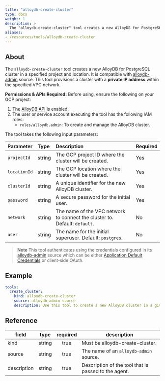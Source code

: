 ```yaml
---
title: "alloydb-create-cluster"
type: docs
weight: 1
description: >
  The "alloydb-create-cluster" tool creates a new AlloyDB for PostgreSQL cluster in a specified project and location.
aliases:
- /resources/tools/alloydb-create-cluster
---
```


## About

The `alloydb-create-cluster` tool creates a new AlloyDB for PostgreSQL cluster in a specified project and location. It is compatible with [alloydb-admin](../../sources/alloydb-admin.md) source.
This tool provisions a cluster with a **private IP address** within the specified VPC network.

  **Permissions & APIs Required:**
  Before using, ensure the following on your GCP project:
  1. The [AlloyDB API](https://console.cloud.google.com/apis/library/alloydb.googleapis.com) is enabled.
  2. The user or service account executing the tool has the following IAM roles:
     - `roles/alloydb.admin`: To create and manage the AlloyDB cluster.

The tool takes the following input parameters:

| Parameter | Type | Description | Required |
| :--- | :--- | :--- | :--- |
| `projectId` | string | The GCP project ID where the cluster will be created. | Yes |
| `locationId` | string | The GCP location where the cluster will be created. | Yes |
| `clusterId` | string | A unique identifier for the new AlloyDB cluster. | Yes |
| `password` | string | A secure password for the initial user. | Yes |
| `network` | string | The name of the VPC network to connect the cluster to. Default: `default`. | No |
| `user` | string | The name for the initial superuser. Default: `postgres`. | No |
> **Note**
> This tool authenticates using the credentials configured in its [alloydb-admin](../../sources/alloydb-admin.md) source which can be either [Application Default Credentials](https://cloud.google.com/docs/authentication/application-default-credentials) or client-side OAuth.
## Example

```yaml
tools:
  create_cluster:
    kind: alloydb-create-cluster
    source: alloydb-admin-source
    description: Use this tool to create a new AlloyDB cluster in a given project and location.
```
## Reference
| **field**   |                  **type**                  | **required** | **description**                                                                                  |
|-------------|:------------------------------------------:|:------------:|--------------------------------------------------------------------------------------------------|
| kind        |                   string                   |     true     | Must be alloydb-create-cluster.                                                                  |                                               |
| source      |                   string                   |     true     | The name of an `alloydb-admin` source.                                                                       |
| description |                   string                   |     true     | Description of the tool that is passed to the agent.                                             |